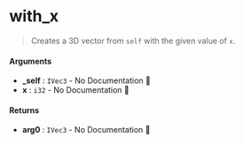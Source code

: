 # with\_x

>  Creates a 3D vector from `self` with the given value of `x`.

#### Arguments

- **\_self** : `IVec3` \- No Documentation 🚧
- **x** : `i32` \- No Documentation 🚧

#### Returns

- **arg0** : `IVec3` \- No Documentation 🚧